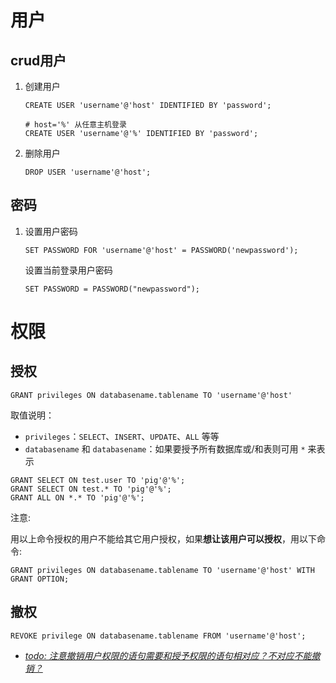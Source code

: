 # 用户

## crud用户

1. 创建用户

   ```mysql
   CREATE USER 'username'@'host' IDENTIFIED BY 'password';
   ```

   ``` mysql
   # host='%' 从任意主机登录
   CREATE USER 'username'@'%' IDENTIFIED BY 'password';
   ```

   

2. 删除用户

   ```mysql
   DROP USER 'username'@'host';
   ```

## 密码

1. 设置用户密码

   ``` mysql
   SET PASSWORD FOR 'username'@'host' = PASSWORD('newpassword');
   ```

   设置当前登录用户密码

   ``` mysql
   SET PASSWORD = PASSWORD("newpassword");
   ```

# 权限

## 授权

``` mysql
GRANT privileges ON databasename.tablename TO 'username'@'host'
```

取值说明：

- `privileges`：`SELECT`、`INSERT`、`UPDATE`、`ALL` 等等
- `databasename` 和 `databasename`：如果要授予所有数据库或/和表则可用 `*` 来表示

``` mysql
GRANT SELECT ON test.user TO 'pig'@'%';
GRANT SELECT ON test.* TO 'pig'@'%';
GRANT ALL ON *.* TO 'pig'@'%';
```

注意:

用以上命令授权的用户不能给其它用户授权，如果**想让该用户可以授权**，用以下命令:

```mysql
GRANT privileges ON databasename.tablename TO 'username'@'host' WITH GRANT OPTION;
```

## 撤权

``` mysql
REVOKE privilege ON databasename.tablename FROM 'username'@'host';
```

- <u>*todo: 注意撤销用户权限的语句需要和授予权限的语句相对应？不对应不能撤销？*</u>

